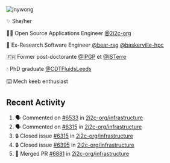 ![jnywong](https://readme-typing-svg.demolab.com/?font=Intel+One+Mono&size=36&duration=3000&pause=1000&color=6bc46d&vCenter=true&width=170&lines=jnywong)

✨ She/her

👩‍💻 Open Source Applications Engineer [@2i2c-org](https://2i2c.org/)

🐻 Ex-Research Software Engineer [@bear-rsg](https://github.com/bear-rsg) [@baskerville-hpc](https://github.com/baskerville-hpc) 

🇫🇷 Former post-doctorante [@IPGP](https://github.com/IPGP) et [@ISTerre](https://www.isterre.fr/) 

💧 PhD graduate [@CDTFluidsLeeds](https://fluid-dynamics.leeds.ac.uk/) 

⌨️ Mech keeb enthusiast 

## Recent Activity 

<!--START_SECTION:activity-->
1. 🗣 Commented on [#6533](https://github.com/2i2c-org/infrastructure/issues/6533#issuecomment-3364559191) in [2i2c-org/infrastructure](https://github.com/2i2c-org/infrastructure)
2. 🗣 Commented on [#6315](https://github.com/2i2c-org/infrastructure/issues/6315#issuecomment-3362225504) in [2i2c-org/infrastructure](https://github.com/2i2c-org/infrastructure)
3. 🔒 Closed issue [#6315](https://github.com/2i2c-org/infrastructure/issues/6315) in [2i2c-org/infrastructure](https://github.com/2i2c-org/infrastructure)
4. 🔒 Closed issue [#6395](https://github.com/2i2c-org/infrastructure/issues/6395) in [2i2c-org/infrastructure](https://github.com/2i2c-org/infrastructure)
5. 🎉 Merged PR [#6881](https://github.com/2i2c-org/infrastructure/pull/6881) in [2i2c-org/infrastructure](https://github.com/2i2c-org/infrastructure)
<!--END_SECTION:activity-->
